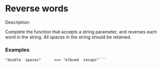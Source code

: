 # Reverse words
Description:

Complete the function that accepts a string parameter, and reverses each word in the string. All spaces in the string should be retained.
### Examples

```"This is an example!" ==> "sihT si na !elpmaxe"
"double  spaces"      ==> "elbuod  secaps"```